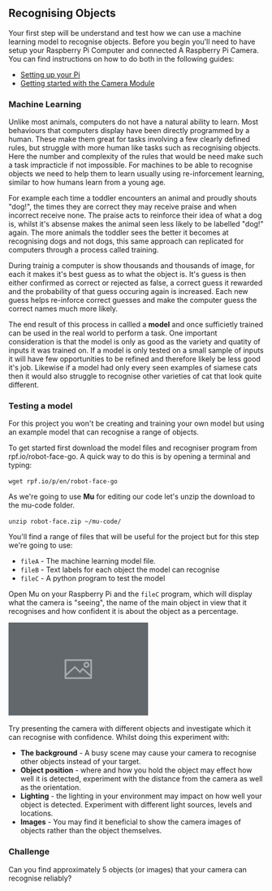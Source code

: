 ## Recognising Objects

Your first step will be understand and test how we can use a machine learning model to recognise objects. Before you begin you'll need to have setup your Raspberry Pi Computer and connected A Raspberry Pi Camera. You can find instructions on how to do both in the following guides:

 - [Setting up your Pi](https://projects.raspberrypi.org/en/projects/raspberry-pi-setting-up)
 - [Getting started with the Camera Module](https://projects.raspberrypi.org/en/projects/getting-started-with-picamera)


### Machine Learning



 Unlike most animals, computers do not have a natural ability to learn. Most behaviours that computers display have been directly programmed by a human. These make them great for tasks involving a few clearly defined rules, but struggle with more human like tasks such as recognising objects. Here the number and complexity of the rules that would be need make such a task impracticle if not impossible. For machines to be able to recognise objects we need to help them to learn usually using re-inforcement learning, similar to how humans learn from a young age.

 For example each time a toddler encounters an animal and proudly shouts "dog!", the times they are correct they may receive praise and when incorrect receive none. The praise acts to reinforce their idea of what a dog is, whilst it's absense makes the animal seen less likely to be labelled "dog!" again. The more animals the toddler sees the better it becomes at recognising dogs and not dogs, this same approach can replicated for computers through a process called training.

 During trainig a computer is show thousands and thousands of image, for each it makes it's best guess as to what the object is. It's guess is then either confirmed as correct or rejected as false, a correct guess it rewarded and the probability of that guess occuring again is increased. Each new guess helps re-inforce correct guesses and make the computer guess the correct names much more likely.

 The end result of this process in callled a **model** and once sufficietly trained can be used in the real world to perform a task. One important consideration is that the model is only as good as the variety and quatity of inputs it was trained on. If a model is only tested on a small sample of inputs it will have few opportunities to be refined and therefore likely be less good it's job. Likewise if a model had only every seen examples of siamese cats then it would also struggle to recognise other varieties of cat that look quite different.

### Testing a model

 For this project you won't be creating and training your own model but using an example model that can recognise a range of objects.

 To get started first download the model files and recogniser program from rpf.io/robot-face-go. A quick way to do this is by opening a terminal and typing:

 `wget rpf.io/p/en/robot-face-go`

 As we're going to use **Mu** for editing our code let's unzip the download to the mu-code folder.

 `unzip robot-face.zip ~/mu-code/`

 You'll find a range of files that will be useful for the project but for this step we're going to use:

 - `fileA` - The machine learning model file.
 - `fileB` - Text labels for each object the model can recognise
 - `fileC` - A python program to test the model

 Open Mu on your Raspberry Pi and the `fileC` program, which will display what the camera is "seeing", the name of the main object in view that it recognises and how confident it is about the object as a percentage.

 ![Image of recogniser project running](images/placeholder.png)

 Try presenting the camera with different objects and investigate which it can recognise with confidence. Whilst doing this experiment with:
   - **The background** -  A busy scene may cause your camera to recognise other objects instead of your target.
   - **Object position** - where and how you hold the object may effect how well it is detected, experiment with the distance from the camera as well as the orientation.
   - **Lighting** - the lighting in your environment may impact on how well your object is detected. Experiment with different light sources, levels and locations.
   - **Images** - You may find it beneficial to show the camera images of objects rather than the object themselves.

### Challenge

Can you find approximately 5 objects (or images) that your camera can recognise reliably?


